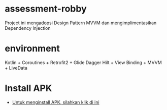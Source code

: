 # assessment-robby
Project ini mengadopsi Design Pattern MVVM dan mengimplimentasikan Dependency Injection

# environment
Kotlin + Coroutines + Retrofit2 + Glide Dagger Hilt + View Binding + MVVM + LiveData 

# Install APK
- [Untuk menginstall APK, silahkan klik di ini](https://i.diawi.com/58RgiF)